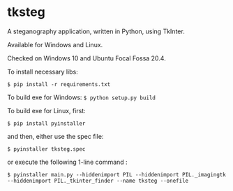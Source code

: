 # tksteg

A steganography application, written in Python, using TkInter.

Available for Windows and Linux.

Checked on Windows 10 and Ubuntu Focal Fossa 20.4.

To install necessary libs:

`$ pip install -r requirements.txt`

To build exe for Windows:
`$ python setup.py build `

To build exe for Linux, first:

`$ pip install pyinstaller`

and then, either use the spec file:

`$ pyinstaller tksteg.spec`

or execute the following 1-line command :

`$ pyinstaller main.py --hiddenimport PIL --hiddenimport PIL._imagingtk --hiddenimport PIL._tkinter_finder --name tksteg --onefile`

